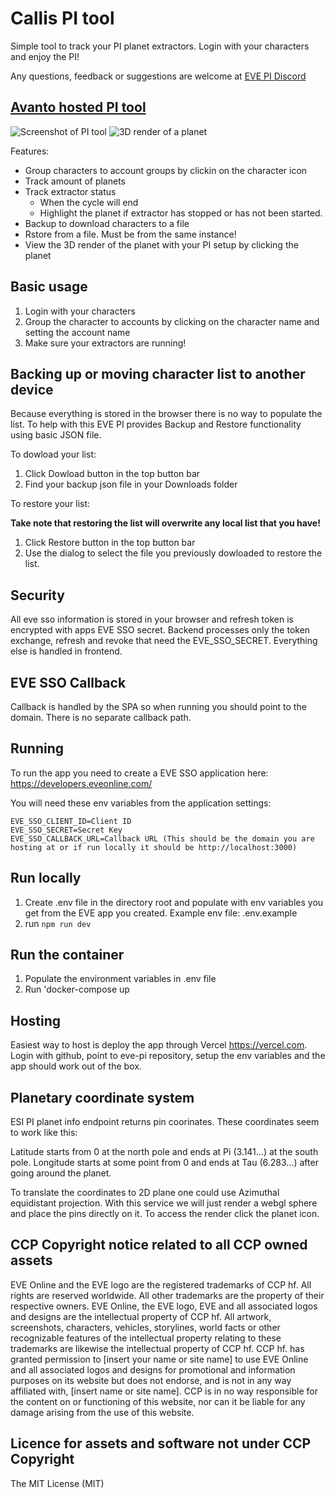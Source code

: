 # Callis PI tool

Simple tool to track your PI planet extractors. Login with your characters and enjoy the PI!

Any questions, feedback or suggestions are welcome at [EVE PI Discord](https://discord.gg/qQK7vu3y9)

## [Avanto hosted PI tool](https://pi.avanto.tk)

![Screenshot of PI tool](https://github.com/calli-eve/eve-pi/blob/main/images/eve-pi.png)
![3D render of a planet](https://github.com/calli-eve/eve-pi/blob/main/images/3dplanet.png)

Features:

- Group characters to account groups by clickin on the character icon
- Track amount of planets
- Track extractor status
  - When the cycle will end
  - Highlight the planet if extractor has stopped or has not been started.
- Backup to download characters to a file
- Rstore from a file. Must be from the same instance!
- View the 3D render of the planet with your PI setup by clicking the planet

## Basic usage

1. Login with your characters
2. Group the character to accounts by clicking on the character name and setting the account name
3. Make sure your extractors are running!

## Backing up or moving character list to another device

Because everything is stored in the browser there is no way to populate the list. To help with this EVE PI provides Backup and Restore functionality using basic JSON file.

To dowload your list:

1. Click Dowload button in the top button bar
2. Find your backup json file in your Downloads folder

To restore your list:

**Take note that restoring the list will overwrite any local list that you have!**

1. Click Restore button in the top button bar
2. Use the dialog to select the file you previously dowloaded to restore the list.

## Security

All eve sso information is stored in your browser and refresh token is encrypted with apps EVE SSO secret. Backend processes only the token exchange, refresh and revoke that need the EVE_SSO_SECRET. Everything else is handled in frontend.

## EVE SSO Callback

Callback is handled by the SPA so when running you should point to the domain. There is no separate callback path.

## Running

To run the app you need to create a EVE SSO application here: https://developers.eveonline.com/

You will need these env variables from the application settings:

```
EVE_SSO_CLIENT_ID=Client ID
EVE_SSO_SECRET=Secret Key
EVE_SSO_CALLBACK_URL=Callback URL (This should be the domain you are hosting at or if run locally it should be http://localhost:3000)
```

## Run locally

1. Create .env file in the directory root and populate with env variables you get from the EVE app you created. Example env file: .env.example
2. run `npm run dev`

## Run the container

1. Populate the environment variables in .env file
2. Run 'docker-compose up

## Hosting

Easiest way to host is deploy the app through Vercel https://vercel.com. Login with github, point to eve-pi repository, setup the env variables and the app should work out of the box.

## Planetary coordinate system

ESI PI planet info endpoint returns pin coorinates. These coordinates seem to work like this:

Latitude starts from 0 at the north pole and ends at Pi (3.141...) at the south pole.
Longitude starts at some point from 0 and ends at Tau (6.283...) after going around the planet.

To translate the coordinates to 2D plane one could use Azimuthal equidistant projection. With this service we will just render a webgl sphere and place the pins directly on it. To access the render click the planet icon.

## CCP Copyright notice related to all CCP owned assets

EVE Online and the EVE logo are the registered trademarks of CCP hf. All rights are reserved worldwide. All other trademarks are the property of their respective owners. EVE Online, the EVE logo, EVE and all associated logos and designs are the intellectual property of CCP hf. All artwork, screenshots, characters, vehicles, storylines, world facts or other recognizable features of the intellectual property relating to these trademarks are likewise the intellectual property of CCP hf. CCP hf. has granted permission to [insert your name or site name] to use EVE Online and all associated logos and designs for promotional and information purposes on its website but does not endorse, and is not in any way affiliated with, [insert name or site name]. CCP is in no way responsible for the content on or functioning of this website, nor can it be liable for any damage arising from the use of this website.

## Licence for assets and software not under CCP Copyright

The MIT License (MIT)
